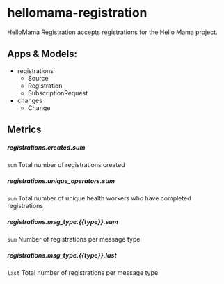 # hellomama-registration
HelloMama Registration accepts registrations for the Hello Mama project.

## Apps & Models:
  * registrations
    * Source
    * Registration
    * SubscriptionRequest
  * changes
    * Change

## Metrics
##### registrations.created.sum
`sum` Total number of registrations created

##### registrations.unique_operators.sum
`sum` Total number of unique health workers who have completed registrations

##### registrations.msg_type.{{type}}.sum
`sum` Number of registrations per message type

##### registrations.msg_type.{{type}}.last
`last` Total number of registrations per message type

